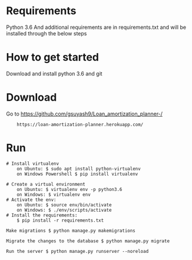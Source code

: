 # Requirements
  Python 3.6
  And additional requirements are in requirements.txt and will be installed through the below steps

# How to get started
  Download and install python 3.6 and git
# Download
  Go to https://github.com/gsuyash9/Loan_amortization_planner-/
 
  		https://loan-amortization-planner.herokuapp.com/
# Run
	# Install virtualenv
  		on Ubuntu: $ sudo apt install python-virtualenv
		on Windows Powershell $ pip install virtualenv
	
   	# Create a virtual environment
		on Ubuntu: $ virtualenv env -p python3.6
  		on Windows: $ virtualenv env
   	# Activate the env:
		on Ubuntu: $ source env/bin/activate
  		on Windows: $ ./env/scripts/activate
   	# Install the requirements: 
  		$ pip install -r requirements.txt
  
  	Make migrations $ python manage.py makemigrations

  	Migrate the changes to the database $ python manage.py migrate

  	Run the server $ python manage.py runserver --noreload

